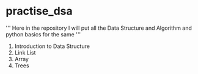 # practise_dsa
'''
Here in the repository I will put all the Data Structure and Algorithm and python basics for the same 
'''
1. Introduction to Data Structure
2. Link List 
3. Array 
4. Trees
